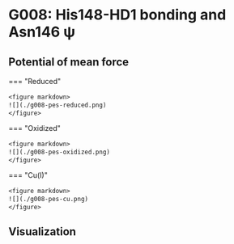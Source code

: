 # G008: His148-HD1 bonding and Asn146 ψ

## Potential of mean force

=== "Reduced"

    <figure markdown>
    ![](./g008-pes-reduced.png)
    </figure>

=== "Oxidized"

    <figure markdown>
    ![](./g008-pes-oxidized.png)
    </figure>

=== "Cu(I)"

    <figure markdown>
    ![](./g008-pes-cu.png)
    </figure>

## Visualization

<div id="reduced-view" class="mol-container"></div>
<script>
document.addEventListener('DOMContentLoaded', (event) => {
    const viewer = molstar.Viewer.create('reduced-view', {
        layoutIsExpanded: false,
        layoutShowControls: false,
        layoutShowRemoteState: false,
        layoutShowSequence: true,
        layoutShowLog: false,
        layoutShowLeftPanel: false,
        viewportShowExpand: true,
        viewportShowSelectionMode: true,
        viewportShowAnimation: false,
        pdbProvider: 'rcsb',
    }).then(viewer => {
        // viewer.loadStructureFromUrl("/analysis/005-rogfp-glh-md/data/traj/frame_106403.pdb", "pdb");
        viewer.loadSnapshotFromUrl("/misc/002-molstar-states/reduced-example.molj", "molj");
    });
});
</script>
